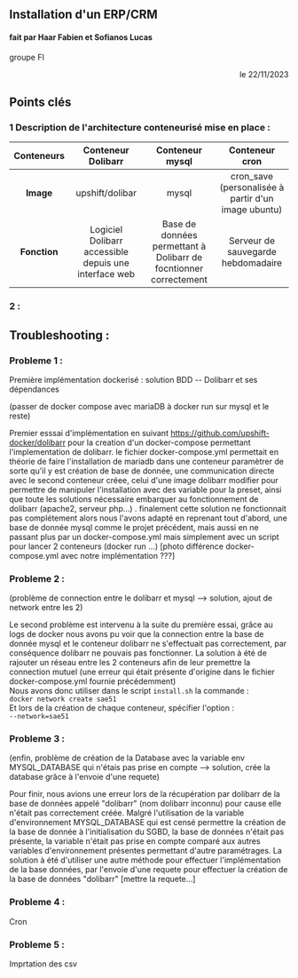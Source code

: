 ## Installation d'un ERP/CRM

#### fait par Haar Fabien et Sofianos Lucas
groupe FI
<div align="right">le 22/11/2023 </div>

## Points clés

### 1 Description de l'architecture conteneurisé mise en place : 
| **Conteneurs** |                 **Conteneur Dolibarr**                |                        **Conteneur mysql**                        |                 **Conteneur cron**                 |
|:--------------:|:-----------------------------------------------------:|:-----------------------------------------------------------------:|:--------------------------------------------------:|
|    **Image**   |                    upshift/dolibar                    |                               mysql                               | cron_save (personalisée à partir d'un image ubuntu) |
|  **Fonction** | Logiciel Dolibarr accessible depuis une interface web | Base de données permettant à Dolibarr de focntionner correctement |         Serveur de sauvegarde hebdomadaire         |

### 2 : 


## Troubleshooting : 
### Probleme 1 :
Première implémentation dockerisé : solution BDD -- Dolibarr et ses dépendances

(passer de docker compose avec mariaDB à docker run sur mysql et le reste)

Premier esssai d'implémentation en suivant https://github.com/upshift-docker/dolibarr pour la creation d'un docker-compose permettant l'implementation de dolibarr.
le fichier docker-compose.yml permettait en théorie de faire l'installation de mariadb dans une conteneur paramètrer de sorte qu'il y est création de base de donnée, une communication directe avec le second conteneur créee, celui d'une image dolibarr modifier pour permettre de manipuler l'installation avec des variable pour la preset, ainsi que toute les solutions nécessaire embarquer au fonctionnement de dolibarr (apache2, serveur php...) . 
finalement cette solution ne fonctionnait pas complétement alors nous l'avons adapté en reprenant tout d'abord, une base de donnée mysql comme le projet précédent, mais aussi en ne passant plus par un docker-compose.yml mais simplement avec un script pour lancer 2 conteneurs (docker run ...)
[photo différence docker-compose.yml avec notre implémentation ???]

### Probleme 2 :
(problème de connection entre le dolibarr et mysql --> solution, ajout de network entre les 2)

Le second problème est intervenu à la suite du première essai, grâce au logs de docker nous avons pu voir que la connection entre la base de donnée mysql et le conteneur dolibarr ne s'effectuait pas correctement, par conséquence dolibarr ne pouvais pas fonctionner.
La solution à été de rajouter un réseau entre les 2 conteneurs afin de leur premettre la connection mutuel (une erreur qui était présente d'origine dans le fichier docker-compose.yml fournie précédemment) <br>
Nous avons donc utiliser dans le script `install.sh` la commande :<br> 
`docker network create sae51`<br>
Et lors de la création de chaque conteneur, spécifier l'option : <br>
`--network=sae51`

### Probleme 3 :
(enfin, problème de création de la Database avec la variable env MYSQL_DATABASE qui n'étais pas prise en compte --> solution, crée la database grâce à l'envoie d'une requete)

Pour finir, nous avions une erreur lors de la récupération par dolibarr de la base de données appelé "dolibarr" (nom dolibarr inconnu) pour cause elle n'était pas correctement créée.
Malgré l'utilisation de la variable d'environnement MYSQL_DATABASE qui est censé permettre la création de la base de donnée à l'initialisation du SGBD, la base de données n'était pas présente, la variable n'était pas prise en compte comparé aux autres variables d'environnement présentes permettant d'autre paramétrages.
La solution à été d'utiliser une autre méthode pour effectuer l'implémentation de la base données, par l'envoie d'une requete pour effectuer la création de la base de données "dolibarr"
[mettre la requete...] 

### Probleme 4 :

Cron

### Probleme 5 :

Imprtation des csv
